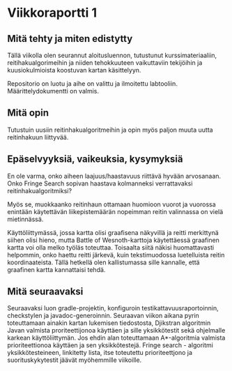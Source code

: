 # Viikkoraportti 1

## Mitä tehty ja miten edistytty

Tällä viikolla olen seurannut aloitusluennon, tutustunut kurssimateriaaliin, reitihakualgorimeihin ja niiden tehokkuuteen vaikuttaviin tekijöihin ja kuusiokulmioista koostuvan kartan käsittelyyn.

Repositorio on luotu ja aihe on valittu ja ilmoitettu labtooliin. Määrittelydokumentti on valmis.

## Mitä opin

Tutustuin uusiin reitinhakualgoritmeihin ja opin myös paljon muuta uutta reitinhakuun liittyvää.

## Epäselvyyksiä, vaikeuksia, kysymyksiä

En ole varma, onko aiheen laajuus/haastavuus riittävä hyvään arvosanaan. Onko Fringe Search sopivan haastava kolmanneksi verrattavaksi reitinhakualgoritmiksi?

Myös se, muokkaanko reitinhaun ottamaan huomioon vuorot ja vuorossa enintään käytettävän liikepistemäärän nopeimman reitin valinnassa on vielä mietinnässä.

Käyttöliittymässä, jossa kartta olisi graafisena näkyvillä ja reitti merkittynä siihen olisi hieno, mutta Battle of Wesnoth-karttoja käytettäessä graafinen kartta voi olla melko työläs toteuttaa. Toisaalta siitä näkisi huomattavasti helpommin, onko haettu reitti järkevä, kuin tekstimuodossa luetelluista reitin koordinaateista. Tällä hetkellä olen kallistumassa sille kannalle, että graafinen kartta kannattaisi tehdä.

## Mitä seuraavaksi

Seuraavaksi luon gradle-projektin, konfiguroin testikattavuusraportoinnin, checkstylen ja javadoc-generoinnin. Seuraavan viikon aikana pyrin toteuttamaan ainakin kartan lukemisen tiedostosta, Djikstran algoritmin Javan valmista proriteettijonoa käyttäen ja sille yksikkötestit sekä ohjelmalle karkean käyttöliittymän. Jos ehdin alan toteuttamaan A\*-algoritmia valmista prioriteettionoa käyttäen ja sen yksikkötestejä. Fringe search - algoritmi yksikkötesteineen, linkitetty lista, itse toteutettu prioriteettjono ja suorituskykytestit jäävät myöhemmille viikoille.
